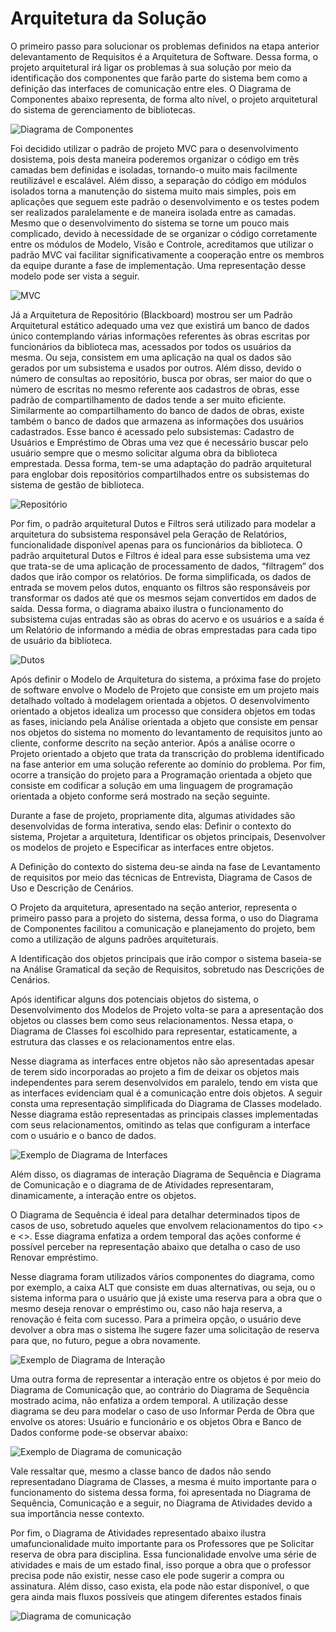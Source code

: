 # Arquitetura da Solução

O primeiro passo para solucionar os problemas definidos na etapa anterior delevantamento de Requisitos é a Arquitetura de Software. Dessa forma, o projeto arquitetural irá ligar os problemas à sua solução por meio da identificação dos componentes que farão parte do sistema bem como a definição das interfaces de comunicação entre eles. O Diagrama de Componentes abaixo representa, de forma alto nível, o projeto arquitetural do sistema de gerenciamento de bibliotecas.

![Diagrama de Componentes](https://github.com/ICEI-PUC-Minas-PMV-ADS/Biblioteca-Dona-Benicia/blob/main/docs/img/diagramaDeComponentes.png)

Foi decidido utilizar o padrão de projeto MVC para o desenvolvimento dosistema, pois desta maneira poderemos organizar o código em três camadas bem definidas e isoladas, tornando-o muito mais facilmente reutilizável e escalável. Além disso, a separação do código em módulos isolados torna a manutenção do sistema muito mais simples, pois em aplicações que seguem este padrão o desenvolvimento e os testes podem ser realizados paralelamente e de maneira isolada entre as camadas. Mesmo que o desenvolvimento do sistema se torne um pouco mais complicado, devido à necessidade de se organizar o código corretamente entre os módulos de Modelo, Visão e Controle, acreditamos que utilizar o padrão MVC vai facilitar significativamente a cooperação entre os membros da equipe durante a fase de implementação. Uma representação desse modelo pode ser vista a seguir.

![MVC](https://github.com/ICEI-PUC-Minas-PMV-ADS/Biblioteca-Dona-Benicia/blob/main/docs/img/mvc.png)

Já a Arquitetura de Repositório (Blackboard) mostrou ser um Padrão Arquitetural estático adequado uma vez que existirá um banco de dados único contemplando várias informações referentes às obras escritas por funcionários da biblioteca mas, acessados por todos os usuários da mesma. Ou seja, consistem em uma aplicação na qual os dados são gerados por um subsistema e usados por outros. Além disso, devido o número de consultas ao repositório, busca por obras, ser maior do que o número de escritas no mesmo referente aos cadastros de obras, esse padrão de compartilhamento de dados tende a ser muito eficiente.  Similarmente ao compartilhamento do banco de dados de obras, existe também o banco de dados que armazena as informações dos usuários cadastrados. Esse
banco é acessado pelo subsistemas: Cadastro de Usuários e Empréstimo de Obras uma vez que é necessário buscar pelo usuário sempre que o mesmo solicitar alguma obra da biblioteca emprestada. Dessa forma, tem-se uma adaptação do padrão arquitetural para englobar dois repositórios compartilhados entre os subsistemas do sistema de gestão de biblioteca.

![Repositório](https://github.com/ICEI-PUC-Minas-PMV-ADS/Biblioteca-Dona-Benicia/blob/main/docs/img/mvc2.png)

Por fim, o padrão arquitetural Dutos e Filtros será utilizado para modelar a arquitetura do subsistema responsável pela Geração de Relatórios, funcionalidade disponível apenas para os funcionários da biblioteca. O padrão arquitetural Dutos e Filtros é ideal para esse subsistema uma vez que trata-se de uma aplicação de processamento de dados, “filtragem” dos dados que irão compor os relatórios. De forma simplificada, os dados de entrada se movem pelos dutos, enquanto os filtros são responsáveis por transformar os dados até que os mesmos sejam convertidos em dados de saída. Dessa forma, o diagrama abaixo ilustra o funcionamento do subsistema cujas entradas são as obras do acervo e os usuários e a saída é um Relatório de informando a média de obras emprestadas para cada tipo de usuário da biblioteca.

![Dutos](https://github.com/ICEI-PUC-Minas-PMV-ADS/Biblioteca-Dona-Benicia/blob/main/docs/img/dutos.png)

Após definir o Modelo de Arquitetura do sistema, a próxima fase do projeto de software envolve o Modelo de Projeto que consiste em um projeto mais detalhado voltado à modelagem orientada a objetos. O desenvolvimento orientado a objetos idealiza um processo que considera objetos em todas as fases, iniciando pela Análise orientada a objeto que consiste em pensar nos objetos do sistema no momento do levantamento de requisitos junto ao cliente, conforme descrito na seção anterior. Após a análise ocorre o Projeto orientado a objeto que trata da transcrição do problema identificado na fase anterior em uma solução referente ao domínio do problema. Por fim, ocorre a transição do projeto para a Programação orientada a objeto que consiste em codificar a solução em uma linguagem de
programação orientada a objeto conforme será mostrado na seção seguinte.

Durante a fase de projeto, propriamente dita, algumas atividades são desenvolvidas de forma interativa, sendo elas: Definir o contexto do sistema,
Projetar a arquitetura, Identificar os objetos principais, Desenvolver os modelos de projeto e Especificar as interfaces entre objetos.

A Definição do contexto do sistema deu-se ainda na fase de Levantamento de requisitos por meio das técnicas de Entrevista, Diagrama de Casos de Uso e Descrição de Cenários.

O Projeto da arquitetura, apresentado na seção anterior, representa o primeiro passo para a projeto do sistema, dessa forma, o uso do Diagrama de Componentes facilitou a comunicação e planejamento do projeto, bem como a utilização de alguns padrões arquiteturais.

A Identificação dos objetos principais que irão compor o sistema baseia-se na Análise Gramatical da seção de Requisitos, sobretudo nas Descrições de Cenários.

Após identificar alguns dos potenciais objetos do sistema, o Desenvolvimento dos Modelos de Projeto volta-se para a apresentação dos objetos ou classes bem como seus relacionamentos. Nessa etapa, o Diagrama de Classes foi escolhido para representar, estaticamente, a estrutura das classes e os relacionamentos entre elas.

Nesse diagrama as interfaces entre objetos não são apresentadas apesar de terem sido incorporadas ao projeto a fim de deixar os objetos mais independentes para serem desenvolvidos em paralelo, tendo em vista que as interfaces evidenciam qual é a comunicação entre dois objetos. A seguir consta uma representação simplificada do Diagrama de Classes modelado. Nesse diagrama estão representadas as principais classes implementadas com seus relacionamentos, omitindo as telas que configuram a interface com o usuário e o banco de dados.

![Exemplo de Diagrama de Interfaces](https://github.com/ICEI-PUC-Minas-PMV-ADS/Biblioteca-Dona-Benicia/blob/main/docs/img/diagramaDeInterfaces.png)

Além disso, os diagramas de interação Diagrama de Sequência e Diagrama de Comunicação e o diagrama de de Atividades representaram, dinamicamente, a interação entre os objetos.

O Diagrama de Sequência é ideal para detalhar determinados tipos de casos de uso, sobretudo aqueles que envolvem relacionamentos do tipo <<include>> e <<extend>>. Esse diagrama enfatiza a ordem temporal das ações conforme é possível perceber na representação abaixo que detalha o caso de uso Renovar empréstimo.

Nesse diagrama foram utilizados vários componentes do diagrama, como por exemplo, a caixa ALT que consiste em duas alternativas, ou seja, ou o sistema informa para o usuário que já existe uma reserva para a obra que o mesmo deseja renovar o empréstimo ou, caso não haja reserva, a renovação é feita com sucesso. Para a primeira opção, o usuário deve devolver a obra mas o sistema lhe sugere fazer uma solicitação de reserva para que, no futuro, pegue a obra novamente.
  
![Exemplo de Diagrama de Interação](https://github.com/ICEI-PUC-Minas-PMV-ADS/Biblioteca-Dona-Benicia/blob/main/docs/img/diagramauso2.png)
  
Uma outra forma de representar a interação entre os objetos é por meio do Diagrama de Comunicação que, ao contrário do Diagrama de Sequência mostrado
acima, não enfatiza a ordem temporal. A utilização desse diagrama se deu para modelar o caso de uso Informar Perda de Obra que envolve os atores: Usuário e
funcionário e os objetos Obra e Banco de Dados conforme pode-se observar abaixo:

  ![Exemplo de Diagrama de comunicação](https://github.com/ICEI-PUC-Minas-PMV-ADS/Biblioteca-Dona-Benicia/blob/main/docs/img/diagdecom.png)

 Vale ressaltar que, mesmo a classe banco de dados não sendo representadano Diagrama de Classes, a mesma é muito importante para o funcionamento do sistema dessa forma, foi apresentada no Diagrama de Sequência, Comunicação e a seguir, no Diagrama de Atividades devido a sua importância nesse contexto.

Por fim, o Diagrama de Atividades representado abaixo ilustra umafuncionalidade muito importante para os Professores que pe Solicitar reserva de obra para disciplina. Essa funcionalidade envolve uma série de atividades e mais de um estado final, isso porque a obra que o professor precisa pode não existir, nesse
caso ele pode sugerir a compra ou assinatura. Além disso, caso exista, ela pode não estar disponível, o que gera ainda mais fluxos possíveis que atingem diferentes estados finais

![Diagrama de comunicação](https://github.com/ICEI-PUC-Minas-PMV-ADS/Biblioteca-Dona-Benicia/blob/main/docs/img/diagrama5.png) 
